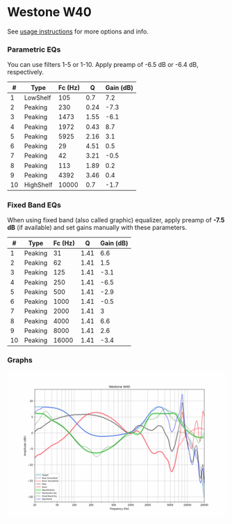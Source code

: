 # Westone W40
See [usage instructions](https://github.com/jaakkopasanen/AutoEq#usage) for more options and info.

### Parametric EQs
You can use filters 1-5 or 1-10. Apply preamp of -6.5 dB or -6.4 dB, respectively.

|   # | Type      |   Fc (Hz) |    Q |   Gain (dB) |
|-----|-----------|-----------|------|-------------|
|   1 | LowShelf  |       105 | 0.7  |         7.2 |
|   2 | Peaking   |       230 | 0.24 |        -7.3 |
|   3 | Peaking   |      1473 | 1.55 |        -6.1 |
|   4 | Peaking   |      1972 | 0.43 |         8.7 |
|   5 | Peaking   |      5925 | 2.16 |         3.1 |
|   6 | Peaking   |        29 | 4.51 |         0.5 |
|   7 | Peaking   |        42 | 3.21 |        -0.5 |
|   8 | Peaking   |       113 | 1.89 |         0.2 |
|   9 | Peaking   |      4392 | 3.46 |         0.4 |
|  10 | HighShelf |     10000 | 0.7  |        -1.7 |

### Fixed Band EQs
When using fixed band (also called graphic) equalizer, apply preamp of **-7.5 dB** (if available) and set gains manually with these parameters.

|   # | Type    |   Fc (Hz) |    Q |   Gain (dB) |
|-----|---------|-----------|------|-------------|
|   1 | Peaking |        31 | 1.41 |         6.6 |
|   2 | Peaking |        62 | 1.41 |         1.5 |
|   3 | Peaking |       125 | 1.41 |        -3.1 |
|   4 | Peaking |       250 | 1.41 |        -6.5 |
|   5 | Peaking |       500 | 1.41 |        -2.9 |
|   6 | Peaking |      1000 | 1.41 |        -0.5 |
|   7 | Peaking |      2000 | 1.41 |         3   |
|   8 | Peaking |      4000 | 1.41 |         6.6 |
|   9 | Peaking |      8000 | 1.41 |         2.6 |
|  10 | Peaking |     16000 | 1.41 |        -3.4 |

### Graphs
![](./Westone%20W40.png)
